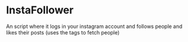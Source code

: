 # InstaFollower
An script where it logs in your instagram  account and follows people and likes their posts (uses the tags to fetch people) 

